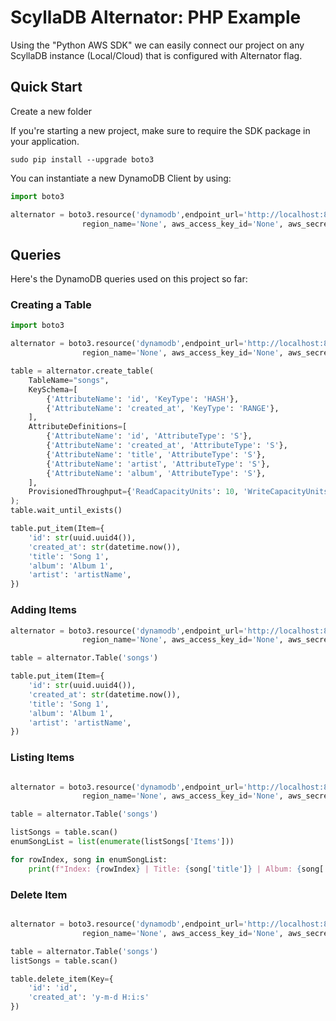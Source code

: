 # ScyllaDB Alternator: PHP Example

Using the "Python AWS SDK" we can easily connect our project on any ScyllaDB instance (Local/Cloud) that is configured with Alternator flag.

## Quick Start

Create a new folder

If you're starting a new project, make sure to require the SDK package in your application. 

````shell
sudo pip install --upgrade boto3
````

You can instantiate a new DynamoDB Client by using: 
````python
import boto3

alternator = boto3.resource('dynamodb',endpoint_url='http://localhost:8000',
                region_name='None', aws_access_key_id='None', aws_secret_access_key='None')

````

## Queries 
Here's the DynamoDB queries used on this project so far:

### Creating a Table

````python
import boto3

alternator = boto3.resource('dynamodb',endpoint_url='http://localhost:8000',
                region_name='None', aws_access_key_id='None', aws_secret_access_key='None')

table = alternator.create_table(
    TableName="songs",
    KeySchema=[
        {'AttributeName': 'id', 'KeyType': 'HASH'},
        {'AttributeName': 'created_at', 'KeyType': 'RANGE'},
    ],
    AttributeDefinitions=[
        {'AttributeName': 'id', 'AttributeType': 'S'},
        {'AttributeName': 'created_at', 'AttributeType': 'S'},
        {'AttributeName': 'title', 'AttributeType': 'S'},
        {'AttributeName': 'artist', 'AttributeType': 'S'},
        {'AttributeName': 'album', 'AttributeType': 'S'},
    ],
    ProvisionedThroughput={'ReadCapacityUnits': 10, 'WriteCapacityUnits': 10}
);
table.wait_until_exists()

table.put_item(Item={
    'id': str(uuid.uuid4()),    
    'created_at': str(datetime.now()),
    'title': 'Song 1',
    'album': 'Album 1',
    'artist': 'artistName',
})

````

### Adding Items

```python
alternator = boto3.resource('dynamodb',endpoint_url='http://localhost:8000',
                region_name='None', aws_access_key_id='None', aws_secret_access_key='None')

table = alternator.Table('songs')

table.put_item(Item={
    'id': str(uuid.uuid4()),    
    'created_at': str(datetime.now()),
    'title': 'Song 1',
    'album': 'Album 1',
    'artist': 'artistName',
})

```

### Listing Items

```python

alternator = boto3.resource('dynamodb',endpoint_url='http://localhost:8000',
                region_name='None', aws_access_key_id='None', aws_secret_access_key='None')

table = alternator.Table('songs')

listSongs = table.scan()
enumSongList = list(enumerate(listSongs['Items']))

for rowIndex, song in enumSongList:
    print(f"Index: {rowIndex} | Title: {song['title']} | Album: {song['album']} ")

```

### Delete Item

```python

alternator = boto3.resource('dynamodb',endpoint_url='http://localhost:8000',
                region_name='None', aws_access_key_id='None', aws_secret_access_key='None')

table = alternator.Table('songs')
listSongs = table.scan()

table.delete_item(Key={
    'id': 'id',
    'created_at': 'y-m-d H:i:s'
})
```